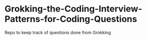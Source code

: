 # Grokking-the-Coding-Interview-Patterns-for-Coding-Questions
Repo to keep track of questions done from Grokking

